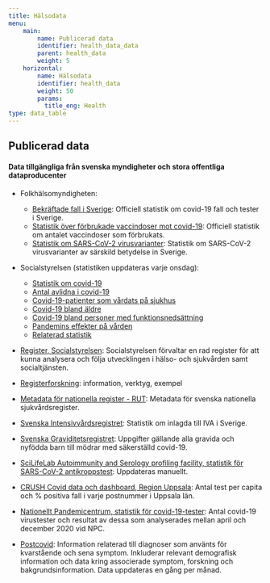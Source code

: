 ```yaml
---
title: Hälsodata
menu:
    main:
        name: Publicerad data
        identifier: health_data_data
        parent: health_data
        weight: 5
    horizontal:
        name: Hälsodata
        identifier: health_data
        weight: 50
        params:
          title_eng: Health
type: data_table
---
```


## Publicerad data

#### Data tillgängliga från svenska myndigheter och stora offentliga dataproducenter

* Folkhälsomyndigheten:
    * [Bekräftade fall i Sverige](https://www.folkhalsomyndigheten.se/smittskydd-beredskap/utbrott/aktuella-utbrott/covid-19/bekraftade-fall-i-sverige): Officiell statistik om covid-19 fall och tester i Sverige.
    * [Statistik över förbrukade vaccindoser mot covid-19](https://www.folkhalsomyndigheten.se/smittskydd-beredskap/utbrott/aktuella-utbrott/covid-19/vaccination-mot-covid-19/statistik/statistik-over-registrerade-vaccinationer-covid-19/): Officiell statistik om antalet vaccindoser som förbrukats.
    * [Statistik om SARS-CoV-2 virusvarianter](https://www.folkhalsomyndigheten.se/smittskydd-beredskap/utbrott/aktuella-utbrott/covid-19/statistik-och-analyser/sars-cov-2-virusvarianter-av-sarskild-betydelse): Statistik om SARS-CoV-2 virusvarianter av särskild betydelse in Sverige.

* Socialstyrelsen (statistiken uppdateras varje onsdag):
    * [Statistik om covid-19](https://www.socialstyrelsen.se/statistik-och-data/statistik/statistik-om-covid-19/)
    * [Antal avlidna i covid-19](https://www.socialstyrelsen.se/statistik-och-data/statistik/statistik-om-covid-19/statistik-over-antal-avlidna-i-covid-19/)
    * [Covid-19-patienter som vårdats på sjukhus](https://www.socialstyrelsen.se/statistik-och-data/statistik/statistik-om-covid-19/statistik-om-slutenvard-av-patienter-med-covid-19/)
    * [Covid-19 bland äldre](https://www.socialstyrelsen.se/statistik-och-data/statistik/statistik-om-covid-19/statistik-om-covid-19-bland-aldre-efter-boendeform/)
    * [Covid-19 bland personer med funktionsnedsättning](https://www.socialstyrelsen.se/statistik-och-data/statistik/statistik-om-covid-19/statistik-om-covid-19-bland-personer-med-funktionsnedsattning/)
    * [Pandemins effekter på vården](https://www.socialstyrelsen.se/statistik-och-data/statistik/pandemins-effekter-pa-varden/)
    * [Relaterad statistik](https://www.socialstyrelsen.se/statistik-och-data/statistik/statistik-om-covid-19/statistik-relaterad-till-covid-19/)

* [Register, Socialstyrelsen](https://www.socialstyrelsen.se/statistik-och-data/register/): Socialstyrelsen förvaltar en rad register för att kunna analysera och följa utvecklingen i hälso- och sjukvården samt socialtjänsten.

* [Registerforskning](../register_based_research/): information, verktyg, exempel

* [Metadata för nationella register - RUT](/sv/data_types/health_data/rut): Metadata för svenska nationella sjukvårdsregister.

* [Svenska Intensivvårdsregistret](https://www.icuregswe.org/data--resultat/covid-19-i-svensk-intensivvard/): Statistik om inlagda till IVA i Sverige.

* [Svenska Graviditetsregistret](https://www.medscinet.com/gr/default.aspx): Uppgifter gällande alla gravida och nyfödda barn till mödrar med säkerställd covid-19.

* [SciLifeLab Autoimmunity and Serology profiling facility, statistik för SARS-CoV-2 antikroppstest](/sv/data_types/health_data/serology-statistics/): Uppdateras manuellt.

* [CRUSH Covid data och dashboard, Region Uppsala](/sv/data_types/health_data/crush_covid/): Antal test per capita och % positiva fall i varje postnummer i Uppsala län.

* [Nationellt Pandemicentrum, statistik för covid-19-tester](/sv/data_types/health_data/npc-statistics/): Antal covid-19 virustester och resultat av dessa som analyserades mellan april och december 2020 vid NPC.

* [Postcovid](../post_covid): Information relaterad till diagnoser som använts för kvarstående och sena symptom. Inkluderar relevant demografisk information och data kring associerade symptom, forskning och bakgrundsinformation. Data uppdateras en gång per månad.
